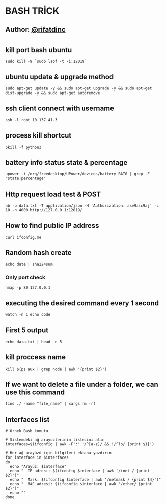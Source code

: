 
# BASH TRİCK

## Author: [@rifatdinc](https://twitter.com/raficimsakinol)

#

## kill port bash ubuntu

   ```text
   sudo kill -9 `sudo lsof -t -i:12019`
   ```

## ubuntu update & upgrade method

```text
sudo apt-get update -y && sudo apt-get upgrade -y && sudo apt-get dist-upgrade -y && sudo apt-get autoremove
```

## ssh client connect with username

```text
ssh -l root 10.137.41.3
```

## process kill shortcut

```text
pkill -f python3
```

## battery info status state & percentage

```text
upower -i /org/freedesktop/UPower/devices/battery_BAT0 | grep -E "state|percentage"
```

## Http request load test & POST

```text
ab -p data.txt -T application/json -H 'Authorization: asv9asc9aj' -c 10 -n 4000 http://127.0.0.1:12019/
```

## How to find public IP address

```text
curl ifconfig.me
```

## Random hash create

```text
echo date | sha224sum
```

### Only port check

```text
nmap -p 80 127.0.0.1
```

## executing the desired command every 1 second

```text
watch -n 1 echo code
```

## First 5 output

```text
echo data.txt | head -n 5
```

## kill proccess name
```text
kill $(ps aux | grep node | awk '{print $2}')
```

## If we want to delete a file under a folder, we can use this command
   
   ```text
   find ./ -name "file_name" | xargs rm -rf
   
   ```


## Interfaces list

```text
# Örnek Bash komutu

# Sistemdeki ağ arayüzlerinin listesini alın
interfaces=$(ifconfig | awk -F':' '/^[a-z]/ && !/^lo/ {print $1}')

# Her ağ arayüzü için bilgileri ekrana yazdırın
for interface in $interfaces
do
  echo "Arayüz: $interface"
  echo "  IP adresi: $(ifconfig $interface | awk '/inet / {print $2}')"
  echo "  Mask: $(ifconfig $interface | awk '/netmask / {print $4}')"
  echo "  MAC adresi: $(ifconfig $interface | awk '/ether/ {print $2}')"
  echo ""
done
```
